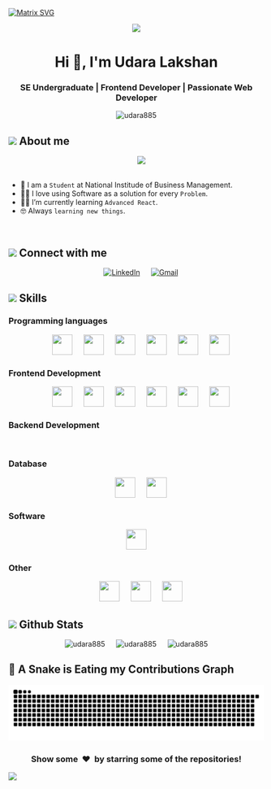 [![Matrix SVG](https://raw.githubusercontent.com/rodrigograca31/rodrigograca31/master/matrix.svg)](https://www.youtube.com/watch?v=SDkAGkd4NLc)
<p align = "center">
  <picture><img src = "https://github.com/7oSkaaa/7oSkaaa/blob/main/Images/about_me.gif?raw=true" width = 100px></picture>
</p>
<h1 align="center">Hi 👋, I'm Udara Lakshan</h1>
<h3 align="center">SE Undergraduate | Frontend Developer | Passionate Web Developer </h3>
<p align="center"> <img src="https://komarev.com/ghpvc/?username=udara885&label=Profile%20views&color=0e75b6&style=flat" alt="udara885" /> </p>

## <picture><img src = "https://media.giphy.com/media/5eLDrEaRGHegx2FeF2/giphy.gif?cid=790b7611tx2imbo5g5d4augvu3n5uuh10a3o5nfogro94h5b&ep=v1_stickers_search&rid=giphy.gif&ct=s" width = 90px></picture> About me

<picture> <img align="right" src="https://github.com/7oSkaaa/7oSkaaa/blob/main/Images/Right_Side.gif?raw=true" width = 250px></picture>

<br><br>

- :school: I am a `Student` at  National Institude of Business Management.
- :technologist: I love using Software as a solution for every `Problem`.
- :student: I’m currently learning `Advanced React`.
- :nerd_face: Always `learning new things`.
<br>

## <picture> <img src="https://github.com/7oSkaaa/7oSkaaa/blob/main/Images/Connect-with-me.gif?raw=true" width="100px"> </picture> Connect with me
<p align="center">
	&emsp;
	<a href="https://www.linkedin.com/in/udara-lakshan/"><img src="https://github.com/udara885/udara885/assets/72975955/a9a44a32-fabc-4bc1-a545-8534bec8c073" alt="LinkedIn"  height="40" width="40"/></a>
	&emsp;
	<a href="mailto:ulakshan061@gmail.com"><img src="https://github.com/udara885/udara885/assets/72975955/4ba50735-1a08-475c-a6df-695d187c1425" alt="Gmail" height="40" width="40"/></a>
</p>

## <picture> <img src = "https://media.giphy.com/media/2DMN31jEeBLVJQGXz6/giphy.gif?cid=ecf05e470absg09qmsy2hu5t769eaj638x5kyfbs6l9378xx&ep=v1_stickers_search&rid=giphy.gif&ct=s" width = 50px></picture>  Skills

### Programming languages

<p align="center"> 
&emsp;
  <img src="https://github.com/udara885/udara885/assets/72975955/90c1d85b-ad70-4fb1-85e7-8662d054c0d4" height="40" width="40">
&emsp;
  <img src="https://github.com/udara885/udara885/assets/72975955/d812b26c-0f2a-402a-a037-60eeeeaafa8d" height="40" width="40">
&emsp;
  <img src="https://github.com/udara885/udara885/assets/72975955/d959acf3-a935-4fda-bca5-a3aa3a859cc7" height="40" width="40">
&emsp;
  <img src="https://github.com/udara885/udara885/assets/72975955/4c1b0f90-0b53-45be-8efa-5ce0dbf8be0c" height="40" width="40">
&emsp;
  <img src="https://github.com/udara885/udara885/assets/72975955/7e70f9d7-60b3-43f4-8950-79c60f804adc" height="40" width="40">
&emsp;
<img src="https://github.com/udara885/udara885/assets/72975955/ba8ab9e2-a22a-4be5-ac27-8ec0790c2238" height="40" width="40">
</p>

### Frontend Development

<p align="center">
	&emsp;
 	<img src="https://github.com/udara885/udara885/assets/72975955/fbaad7ed-d4b1-4993-a3de-aa71f0178dbb" height="40" width="40">
  	&emsp;
 	<img src="https://github.com/udara885/udara885/assets/72975955/9b0122d0-f217-4965-ad80-986efe4aaf29" height="40" width="40">
  	&emsp;
	<img src="https://github.com/udara885/udara885/assets/72975955/4c1b0f90-0b53-45be-8efa-5ce0dbf8be0c" height="40" width="40">
	&emsp;
 	<img src="https://github.com/udara885/udara885/assets/72975955/d60f37c8-3298-4e41-9428-1e793b8f5449" height="40" width="40">
	&emsp;
	<img src="https://github.com/udara885/udara885/assets/72975955/57148614-c2ea-40d5-a0d6-4d0236bd7823" height="40" width="40">
	&emsp;
	<img src="https://github.com/user-attachments/assets/92362295-a891-4770-a61d-5adb622e4f9e" height="40" width="40">
</p>

### Backend Development

<p align="center">
	&emsp;
 	<!--<img src="https://github.com/udara885/udara885/assets/72975955/85f5202e-03bc-4223-8607-2e6ae17c97ef" height="40" width="40">-->
</p>

### Database

<p align="center">
	&emsp;
 	<img src="https://github.com/udara885/udara885/assets/72975955/3710a12a-5308-4732-94a1-ba1af58f2429" height="40" width="40">
	&emsp;
 	<img src="https://github.com/udara885/udara885/assets/72975955/fabcc1b7-1564-4440-95a9-f2b7fdf4066e" height="40" width="40">
</p>

### Software

<p align="center">
	&emsp;
 	<img src="https://github.com/udara885/udara885/assets/72975955/869acfc0-e21b-43ce-8687-d953c274e5ee" height="40" width="40">
	&emsp;
</p>

### Other

<p align="center">
	&emsp;
 	<img src="https://github.com/udara885/udara885/assets/72975955/5a34f96f-078b-4320-9e53-4a12759a8ae9" height="40" width="40">
	&emsp;
 	<img src="https://github.com/udara885/udara885/assets/72975955/483ed9b4-e5ee-4f79-90ef-41b23238b081" height="40" width="40">
	&emsp;
	<img src="https://github.com/udara885/udara885/assets/72975955/cdc36263-89df-4fc7-9839-4f9a1e86e08c" height="40" width="40">
</p>

## <picture> <img src = "https://github.com/7oSkaaa/7oSkaaa/blob/main/Images/Statistics.gif?raw=true" width = 50px>  </picture> Github Stats

<p align="center">
	<img src="https://github-readme-stats.vercel.app/api?username=udara885&theme=react&show_icons=true&hide_border=true&count_private=false" alt="udara885" />
	&emsp;
	<img src="https://github-readme-streak-stats.herokuapp.com/?user=udara885&theme=react&hide_border=true" alt="udara885" />
	&emsp;
	<img src="https://github-readme-stats.vercel.app/api/top-langs/?username=udara885&theme=react&hide_border=true&include_all_commits=false&count_private=false&layout=compact" alt="udara885" />
</p>

## 🐍 A Snake is Eating my Contributions Graph
	
<p align = "center">
	<img src = "https://github.com/7oSkaaa/7oSkaaa/blob/output/github-contribution-grid-snake.svg?" alt = "Snake Game"/>
</p>

<div align="center">

<h3 align="center">Show some &nbsp;❤️&nbsp; by starring some of the repositories!</h3>
</div><img src="https://github.com/punitkmryh/punitkmryh/blob/master/wave.svg" />
